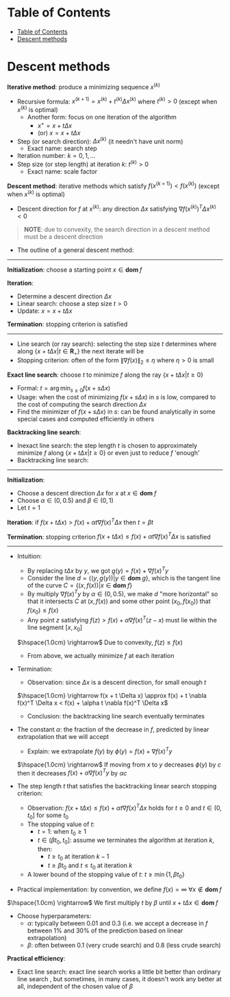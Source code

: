 <!-- TOC titleSize:1 tabSpaces:2 depthFrom:1 depthTo:6 withLinks:1 updateOnSave:1 orderedList:0 skip:0 title:1 charForUnorderedList:* -->
# Table of Contents
- [Table of Contents](#table-of-contents)
- [Descent methods](#descent-methods)
<!-- /TOC -->

# Descent methods
**Iterative method**: produce a minimizing sequence $x^{(k)}$
* Recursive formula: $x^{(k + 1)} = x^{(k)} + t^{(k)} \Delta x^{(k)}$ where $t^{(k)} > 0$ (except when $x^{(k)}$ is optimal)
  * Another form: focus on one iteration of the algorithm 
    * $x^+ = x + t \Delta x$
    * (or) $x = x + t \Delta x$
* Step (or search direction): $\Delta x^{(k)}$ (it needn't have unit norm)
  * Exact name: search step
* Iteration number: $k = 0, 1, ...$
* Step size (or step length) at iteration $k$: $t^{(k)} > 0$
  * Exact name: scale factor

**Descent method**: iterative methods which satisfy $f(x^{(k + 1)}) < f(x^{(k)})$ (except when $x^{(k)}$ is optimal)
* Descent direction for $f$ at $x^{(k)}$: any direction $\Delta x$ satisfying $\nabla f(x^{(k)})^T \Delta x^{(k)} < 0$

>**NOTE**: due to convexity, the search direction in a descent method must be a descent direction

* The outline of a general descent method:

---

**Initialization**: choose a starting point $x \in \textbf{dom } f$

**Iteration**:
* Determine a descent direction $\Delta x$
* Linear search: choose a step size $t > 0$
* Update: $x = x + t \Delta x$

**Termination**: stopping criterion is satisfied

---

* Line search (or ray search): selecting the step size $t$ determines where along $\{x + t \Delta x|t \in \textbf{R}_+\}$ the next iterate will be
* Stopping criterion: often of the form $\|\nabla f(x)\|_2 \leq \eta$ where $\eta > 0$ is small

**Exact line search**: choose $t$ to minimize $f$ along the ray $\{x + t \Delta x|t \geq 0\}$
* Formal: $t = \arg \min_{s \geq 0} f(x + s \Delta x)$
* Usage: when the cost of minimizing $f(x + s \Delta x)$ in $s$ is low, compared to the cost of computing the search direction $\Delta x$
* Find the minimizer of $f(x + s \Delta x)$ in $s$: can be found analytically in some special cases and computed efficiently in others

**Backtracking line search**:
* Inexact line search: the step length $t$ is chosen to approximately minimize $f$ along $\{x + t \Delta x|t \geq 0\}$ or even just to reduce $f$ 'enough'
* Backtracking line search:

---

**Initialization**: 
* Choose a descent direction $\Delta x$ for $x$ at $x \in \textbf{dom } f$
* Choose $\alpha \in (0, 0.5)$ and $\beta \in (0, 1)$
* Let $t = 1$

**Iteration**: if $f(x + t \Delta x) > f(x) + \alpha t \nabla f(x)^T \Delta x$ then $t = \beta t$

**Termination**: stopping criterion $f(x + t \Delta x) \leq f(x) + \alpha t \nabla f(x)^T \Delta x$ is satisfied 

---

* Intuition:
  * By replacing $t \Delta x$ by $y$, we got $g(y) = f(x) + \nabla f(x)^T y$
  * Consider the line $d = \{(y, g(y))|y \in \textbf{dom } g\}$, which is the tangent line of the curve $C = \{(x, f(x))|x \in \textbf{dom } f\}$
  * By multiply $\nabla f(x)^T y$ by $\alpha \in (0, 0.5)$, we make $d$ "more horizontal" so that it intersects $C$ at $(x, f(x))$ and some other point $(x_0, f(x_0))$ that $f(x_0) \leq f(x)$
  * Any point $z$ satisfying $f(z) > f(x) + \alpha \nabla f(x)^T (z - x)$ must lie within the line segment $[x, x_0]$
  
  $\hspace{1.0cm} \rightarrow$ Due to convexity, $f(z) \leq f(x)$
  * From above, we actually minimize $f$ at each iteration

* Termination: 
  * Observation: since $\Delta x$ is a descent direction, for small enough $t$

  $\hspace{1.0cm} \rightarrow f(x + t \Delta x) \approx f(x) + t \nabla f(x)^T \Delta x < f(x) + \alpha t \nabla f(x)^T \Delta x$
  * Conclusion: the backtracking line search eventually terminates

* The constant $\alpha$: the fraction of the decrease in $f$, predicted by linear extrapolation that we will accept
  * Explain: we extrapolate $f(y)$ by $\phi(y) = f(x) + \nabla f(x)^T y$
  
  $\hspace{1.0cm} \rightarrow$ If moving from $x$ to $y$ decreases $\phi(y)$ by $c$ then it decreases $f(x) + \alpha \nabla f(x)^T y$ by $\alpha c$

* The step length $t$ that satisfies the backtracking linear search stopping criterion:
  * Observation: $f(x + t \Delta x) \leq f(x) + \alpha t \nabla f(x)^T \Delta x$ holds for $t \geq 0$ and $t \in (0, t_0]$ for some $t_0$
  * The stopping value of $t$:
    * $t = 1$: when $t_0 \geq 1$
    * $t \in (\beta t_0, t_0]$: assume we terminates the algorithm at iteration $k$, then:
      * $t \geq t_0$ at iteration $k - 1$
      * $t \geq \beta t_0$ and $t \leq t_0$ at iteration $k$
  * A lower bound of the stopping value of $t$: $t \geq \min \{1, \beta t_0\}$

* Practical implementation: by convention, we define $f(x) = \infty$ $\forall x \notin \textbf{dom } f$

$\hspace{1.0cm} \rightarrow$ We first multiply $t$ by $\beta$ until $x + t \Delta x \in \textbf{dom } f$

* Choose hyperparameters:
  * $\alpha$: typically between $0.01$ and $0.3$ (i.e. we accept a decrease in $f$ between $1\%$ and $30\%$ of the prediction based on linear extrapolation)
  * $\beta$: often between $0.1$ (very crude search) and $0.8$ (less crude search)

**Practical efficiency**: 
* Exact line search: exact line search works a little bit better than ordinary line search , but sometimes, in many cases, it doesn't work any better at all, independent of the chosen value of $\beta$